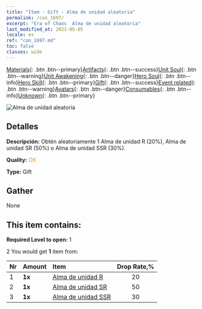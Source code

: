 ```yaml
---
title: "Item - Gift - Alma de unidad aleatoria"
permalink: /con_1697/
excerpt: "Era of Chaos  Alma de unidad aleatoria"
last_modified_at: 2021-05-05
locale: es
ref: "con_1697.md"
toc: false
classes: wide
---
```

 [Materials](/ItemsES/){: .btn .btn--primary}[Artifacts](/ItemsES/Artifacts/){: .btn .btn--success}[Unit Soul](/ItemsES/UnitSoul/){: .btn .btn--warning}[Unit Awakening](/ItemsES/UnitAwakening/){: .btn .btn--danger}[Hero Soul](/ItemsES/HeroSoul/){: .btn .btn--info}[Hero Skill](/ItemsES/HeroSkill/){: .btn .btn--primary}[Gift](/ItemsES/Gift/){: .btn .btn--success}[Event related](/ItemsES/Events/){: .btn .btn--warning}[Avatars](/ItemsES/Avatars/){: .btn .btn--danger}[Consumables](/ItemsES/Consumables/){: .btn .btn--info}[Unknown](/ItemsES/Unknown/){: .btn .btn--primary}

 ![Alma de unidad aleatoria](/images/t/i_10019.png)

## Detalles
 **Descripción:** Obtén aleatoriamente 1 Alma de unidad R (20%), Alma de unidad SR (50%) o Alma de unidad SSR (30%).

 **Quality:** <span style="color: #FF8C00">OK</span>

 **Type:** Gift

## Gather

  None

## This item contains:

 **Required Level to open:** 1

 2 You would get **1** item  from:

  | Nr | Amount |     Item    | Drop Rate,% |
  |:---|:-------|:------------|:---------:|
  | 1 |  **1x** | [Alma de unidad R](/ItemsES/con_533/) | 20 | 
  | 2 |  **1x** | [Alma de unidad SR](/ItemsES/con_534/) | 50 | 
  | 3 |  **1x** | [Alma de unidad SSR](/ItemsES/con_535/) | 30 | 

